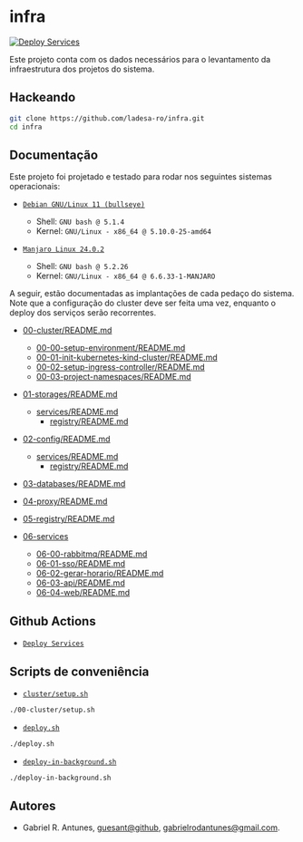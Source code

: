 # infra

[![Deploy Services][action-deploy-services-badge]][action-deploy-services-href]

Este projeto conta com os dados necessários para o levantamento da infraestrutura dos projetos do sistema.

## Hackeando

```sh
git clone https://github.com/ladesa-ro/infra.git
cd infra
```

## Documentação

Este projeto foi projetado e testado para rodar nos seguintes sistemas operacionais:

- [`Debian GNU/Linux 11 (bullseye)`][distro-debian-bullseye]

  - Shell: `GNU bash @ 5.1.4`
  - Kernel: `GNU/Linux - x86_64 @ 5.10.0-25-amd64`

- [`Manjaro Linux 24.0.2`][distro-manjaro-wynsdey]

  - Shell: `GNU bash @ 5.2.26`
  - Kernel: `GNU/Linux - x86_64 @ 6.6.33-1-MANJARO`

A seguir, estão documentadas as implantações de cada pedaço do sistema. Note que a configuração do cluster deve ser feita uma vez, enquanto o deploy dos serviços serão recorrentes.

- [00-cluster/README.md](./00-cluster/README.md)

  - [00-00-setup-environment/README.md](./00-cluster/00-00-setup-environment/README.md)
  - [00-01-init-kubernetes-kind-cluster/README.md](./00-cluster/00-01-init-kubernetes-kind-cluster/README.md)
  - [00-02-setup-ingress-controller/README.md](./00-cluster/00-02-setup-ingress-controller/README.md)
  - [00-03-project-namespaces/README.md](./00-cluster/00-03-project-namespaces/README.md)

- [01-storages/README.md](./01-storages/README.md)

  - [services/README.md](./01-storages/services/README.md)
    - [registry/README.md](./01-storages/services/registry/README.md)

- [02-config/README.md](./02-config/README.md)

  - [services/README.md](./02-config/services/README.md)
    - [registry/README.md](./02-config/services/registry/README.md)

- [03-databases/README.md](./03-databases/README.md)

- [04-proxy/README.md](./04-proxy/README.md)

- [05-registry/README.md](./04-registry/README.md)

- [06-services](./06-services)
  - [06-00-rabbitmq/README.md](./06-services/06-00-rabbitmq/README.md)
  - [06-01-sso/README.md](./06-services/06-01-sso/README.md)
  - [06-02-gerar-horario/README.md](./06-services/06-02-gerar-horario/README.md)
  - [06-03-api/README.md](./06-services/06-03-api/README.md)
  - [06-04-web/README.md](./06-services/06-04-web/README.md)

## Github Actions

- [`Deploy Services`](./.github/workflows/deploy.yml)

## Scripts de conveniência

- [`cluster/setup.sh`](./00-cluster/setup.sh)

```sh
./00-cluster/setup.sh
```

- [`deploy.sh`](./deploy.sh)

```sh
./deploy.sh
```

- [`deploy-in-background.sh`](./deploy-in-background.sh)

```sh
./deploy-in-background.sh
```

## Autores

- Gabriel R. Antunes, [guesant@github](https://github.com/guesant), <gabrielrodantunes@gmail.com>.

<!-- Links -->

<!-- Links / Actions -->

[action-deploy-services-badge]: https://github.com/ladesa-ro/infra/actions/workflows/deploy.yml/badge.svg
[action-deploy-services-href]: https://github.com/ladesa-ro/infra/actions/workflows/deploy.yml

<!-- Links / Distros -->

[distro-debian-bullseye]: https://www.debian.org/releases/bullseye/
[distro-manjaro-wynsdey]: https://forum.manjaro.org/t/manjaro-24-0-wynsdey-released/161527
